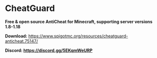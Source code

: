 # CheatGuard

**Free & open source AntiCheat for Minecraft, supporting server versions 1.8-1.18**

**Download:** https://www.spigotmc.org/resources/cheatguard-anticheat.75147/

**Discord: https://discord.gg/5EKqmWeURP**
